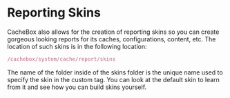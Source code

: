 # Reporting Skins

CacheBox also allows for the creation of reporting skins so you can create gorgeous looking reports for its caches, configurations, content, etc. The location of such skins is in the following location:

```javascript
/cachebox/system/cache/report/skins
```


The name of the folder inside of the skins folder is the unique name used to specify the skin in the custom tag. You can look at the default skin to learn from it and see how you can build skins yourself.


